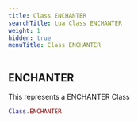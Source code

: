 ```yaml
---
title: Class ENCHANTER
searchTitle: Lua Class ENCHANTER
weight: 1
hidden: true
menuTitle: Class ENCHANTER
---
```

## ENCHANTER

This represents a ENCHANTER Class
```lua
Class.ENCHANTER
```